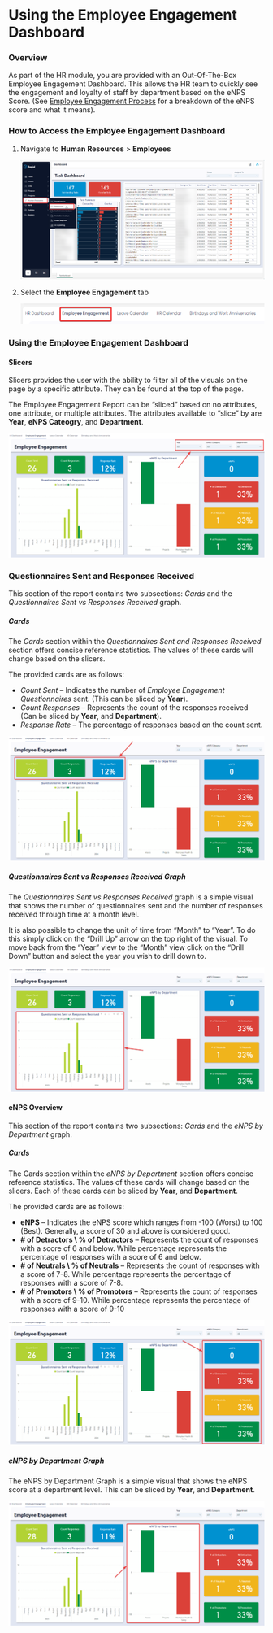 # Using the Employee Engagement Dashboard

### Overview

As part of the HR module, you are provided with an Out-Of-The-Box Employee Engagement Dashboard. This allows the HR team to quickly see the engagement and loyalty of staff by department based on the eNPS Score. (See [Employee Engagement Process](/docs/Rapid/2-Rapid%20Standard/6-Human%20Resources/employees/employee-engagement-process/employee-engagement-process.md) for a breakdown of the eNPS score and what it means).

### How to Access the Employee Engagement Dashboard

1. Navigate to **Human Resources** &gt; **Employees**  

    ![Sidebar menu location of employees dashboard](<Sidebar menu location of employees dashboard.png>)

2. Select the **Employee Engagement** tab  

    ![Tab navigation to employee engagement report](<Employee engagement tab location.png>)

### Using the Employee Engagement Dashboard

#### Slicers

Slicers provides the user with the ability to filter all of the visuals on the page by a specific attribute. They can be found at the top of the page.

The Employee Engagement Report can be “sliced” based on no attributes, one attribute, or multiple attributes. The attributes available to “slice” by are **Year**, **eNPS Cateogry**, and **Department**.

![Employee engagement report slicer location](<Employee engagement slicers.png>)

### Questionnaires Sent and Responses Received

This section of the report contains two subsections: *Cards* and the *Questionnaires Sent vs Responses Received* graph.

##### Cards

The *Cards* section within the *Questionnaires Sent and Responses Received* section offers concise reference statistics. The values of these cards will change based on the slicers.

The provided cards are as follows:

- *Count Sent* – Indicates the number of *Employee Engagement Questionnaires* sent. (This can be sliced by **Year**).
- *Count Responses* – Represents the count of the responses received (Can be sliced by **Year**, and **Department**).
- *Response Rate* – The percentage of responses based on the count sent.

![Employee engagement cards highlighted](<Questionnaires sent cards location.png>)

##### Questionnaires Sent vs Responses Received Graph

The *Questionnaires Sent vs Responses Received* graph is a simple visual that shows the number of questionnaires sent and the number of responses received through time at a month level.

It is also possible to change the unit of time from “Month” to “Year”. To do this simply click on the “Drill Up” arrow on the top right of the visual. To move back from the “Year” view to the “Month” view click on the “Drill Down” button and select the year you wish to drill down to.

![Employee engagement questionaire graph highlighted](<Questionnaires sent graph location.png>)

#### eNPS Overview

This section of the report contains two subsections: *Cards* and the *eNPS by Department* graph.

##### Cards

The Cards section within the *eNPS by Department* section offers concise reference statistics. The values of these cards will change based on the slicers. Each of these cards can be sliced by **Year**, and **Department**.

The provided cards are as follows:

- **eNPS** – Indicates the eNPS score which ranges from -100 (Worst) to 100 (Best). Generally, a score of 30 and above is considered good.
- **\# of Detractors \\ % of Detractors** – Represents the count of responses with a score of 6 and below. While percentage represents the percentage of responses with a score of 6 and below.
- **\# of Neutrals \\ % of Neutrals** – Represents the count of responses with a score of 7-8. While percentage represents the percentage of responses with a score of 7-8.
- **\# of Promotors \\ % of Promotors** – Represents the count of responses with a score of 9-10. While percentage represents the percentage of responses with a score of 9-10

![Employee engagement report cards highlighted](<eNPS cards location.png>)

##### eNPS by Department Graph

The eNPS by Department Graph is a simple visual that shows the eNPS score at a department level. This can be sliced by **Year**, and **Department**.

![Employee Engagement Report Department Graph](<eNPS graph location.png>)